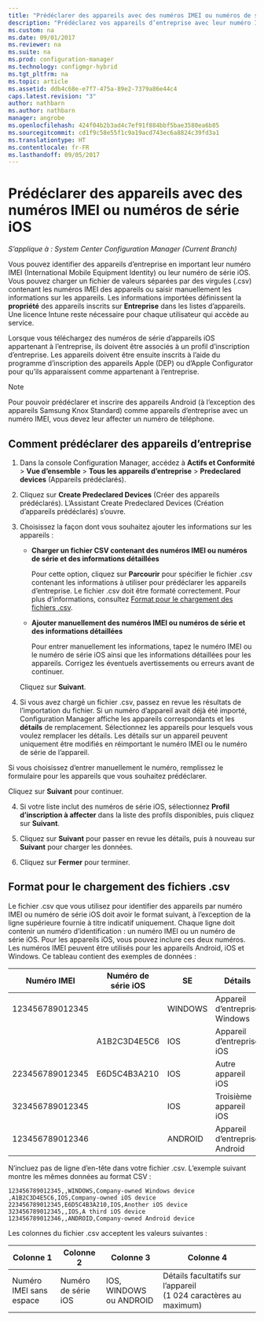 ```yaml
---
title: "Prédéclarer des appareils avec des numéros IMEI ou numéros de série iOS | Microsoft Docs"
description: "Prédéclarez vos appareils d’entreprise avec leur numéro IMEI ou leur numéro de série iOS."
ms.custom: na
ms.date: 09/01/2017
ms.reviewer: na
ms.suite: na
ms.prod: configuration-manager
ms.technology: configmgr-hybrid
ms.tgt_pltfrm: na
ms.topic: article
ms.assetid: ddb4c68e-e7f7-475a-89e2-7379a86e44c4
caps.latest.revision: "3"
author: nathbarn
ms.author: nathbarn
manager: angrobe
ms.openlocfilehash: 424f04b2b3ad4c7ef91f884bbf5bae3580ea6b85
ms.sourcegitcommit: cd1f9c58e55f1c9a19acd743ec6a8824c39fd3a1
ms.translationtype: HT
ms.contentlocale: fr-FR
ms.lasthandoff: 09/05/2017
---
```

# <a name="predeclare-devices-with-imei-or-ios-serial-numbers"></a>Prédéclarer des appareils avec des numéros IMEI ou numéros de série iOS

*S’applique à : System Center Configuration Manager (Current Branch)*

Vous pouvez identifier des appareils d’entreprise en important leur numéro IMEI (International Mobile Equipment Identity) ou leur numéro de série iOS. Vous pouvez charger un fichier de valeurs séparées par des virgules (.csv) contenant les numéros IMEI des appareils ou saisir manuellement les informations sur les appareils.  Les informations importées définissent la **propriété** des appareils inscrits sur **Entreprise** dans les listes d’appareils. Une licence Intune reste nécessaire pour chaque utilisateur qui accède au service.  

Lorsque vous téléchargez des numéros de série d’appareils iOS appartenant à l’entreprise, ils doivent être associés à un profil d’inscription d’entreprise. Les appareils doivent être ensuite inscrits à l’aide du programme d’inscription des appareils Apple (DEP) ou d’Apple Configurator pour qu’ils apparaissent comme appartenant à l’entreprise.

>[!NOTE]
>Pour pouvoir prédéclarer et inscrire des appareils Android (à l’exception des appareils Samsung Knox Standard) comme appareils d’entreprise avec un numéro IMEI, vous devez leur affecter un numéro de téléphone.

## <a name="how-to-predeclare-corporate-owned-devices"></a>Comment prédéclarer des appareils d’entreprise

1.  Dans la console Configuration Manager, accédez à **Actifs et Conformité** > **Vue d’ensemble** > **Tous les appareils d’entreprise** > **Predeclared devices** (Appareils prédéclarés).

2.  Cliquez sur **Create Predeclared Devices** (Créer des appareils prédéclarés). L’Assistant Create Predeclared Devices (Création d’appareils prédéclarés) s’ouvre.

3.  Choisissez la façon dont vous souhaitez ajouter les informations sur les appareils :

     -  **Charger un fichier CSV contenant des numéros IMEI ou numéros de série et des informations détaillées**

        Pour cette option, cliquez sur **Parcourir** pour spécifier le fichier .csv contenant les informations à utiliser pour prédéclarer les appareils d’entreprise. Le fichier .csv doit être formaté correctement. Pour plus d’informations, consultez [Format pour le chargement des fichiers .csv](#format-for-uploading-csv-files).

     -  **Ajouter manuellement des numéros IMEI ou numéros de série et des informations détaillées**

        Pour entrer manuellement les informations, tapez le numéro IMEI ou le numéro de série iOS ainsi que les informations détaillées pour les appareils. Corrigez les éventuels avertissements ou erreurs avant de continuer.

    Cliquez sur **Suivant**.

4. Si vous avez chargé un fichier .csv, passez en revue les résultats de l’importation du fichier. Si un numéro d’appareil avait déjà été importé, Configuration Manager affiche les appareils correspondants et les **détails** de remplacement. Sélectionnez les appareils pour lesquels vous voulez remplacer les détails. Les détails sur un appareil peuvent uniquement être modifiés en réimportant le numéro IMEI ou le numéro de série de l’appareil.

  Si vous choisissez d’entrer manuellement le numéro, remplissez le formulaire pour les appareils que vous souhaitez prédéclarer.

  Cliquez sur **Suivant** pour continuer.

4. Si votre liste inclut des numéros de série iOS, sélectionnez **Profil d’inscription à affecter** dans la liste des profils disponibles, puis cliquez sur **Suivant**.

5. Cliquez sur **Suivant** pour passer en revue les détails, puis à nouveau sur **Suivant** pour charger les données.

6. Cliquez sur **Fermer** pour terminer.

## <a name="format-for-uploading-csv-files"></a>Format pour le chargement des fichiers .csv

Le fichier .csv que vous utilisez pour identifier des appareils par numéro IMEI ou numéro de série iOS doit avoir le format suivant, à l’exception de la ligne supérieure fournie à titre indicatif uniquement. Chaque ligne doit contenir un numéro d’identification : un numéro IMEI ou un numéro de série iOS. Pour les appareils iOS, vous pouvez inclure ces deux numéros. Les numéros IMEI peuvent être utilisés pour les appareils Android, iOS et Windows. Ce tableau contient des exemples de données :

| Numéro IMEI  | Numéro de série iOS  | SE | Détails |
|------------ |---------------|-----|-----|
| 123456789012345    |   | WINDOWS | Appareil d’entreprise Windows|
|   | A1B2C3D4E5C6 | IOS |  Appareil d’entreprise iOS|
| 223456789012345 | E6D5C4B3A210 |   IOS |  Autre appareil iOS|
| 323456789012345 |        |   IOS |    Troisième appareil iOS|
| 123456789012346 |         |   ANDROID |   Appareil d’entreprise Android|

N’incluez pas de ligne d’en-tête dans votre fichier .csv. L’exemple suivant montre les mêmes données au format CSV :

```
123456789012345,,WINDOWS,Company-owned Windows device
,A1B2C3D4E5C6,IOS,Company-owned iOS device
223456789012345,E6D5C4B3A210,IOS,Another iOS device
323456789012345,,IOS,A third iOS device
123456789012346,,ANDROID,Company-owned Android device
```

Les colonnes du fichier .csv acceptent les valeurs suivantes :

| Colonne 1 | Colonne 2 | Colonne 3 | Colonne 4 |
|---|---|---|---|
|Numéro IMEI sans espace | Numéro de série iOS | IOS, WINDOWS ou ANDROID | Détails facultatifs sur l’appareil (1 024 caractères au maximum) |
